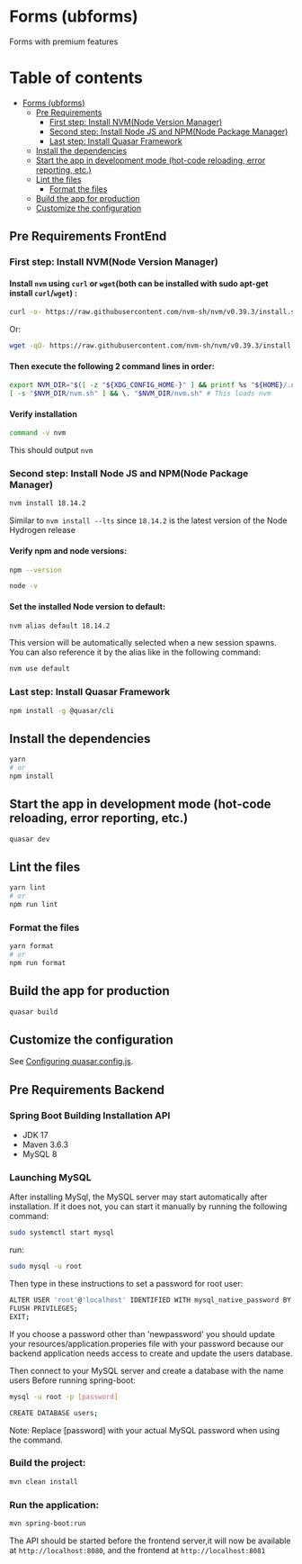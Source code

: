 # Forms (ubforms)

Forms with premium features

# Table of contents

- [Forms (ubforms)](#forms-ubforms)
  - [Pre Requirements](#pre-requirements)
    - [First step: Install NVM(Node Version Manager)](#first-step-install-nvmnode-version-manager)
    - [Second step: Install Node JS and NPM(Node Package Manager)](#second-step-install-node-js-and-npmnode-package-manager)
    - [Last step: Install Quasar Framework](#last-step-install-quasar-framework)
  - [Install the dependencies](#install-the-dependencies)
  - [Start the app in development mode (hot-code reloading, error reporting, etc.)](#start-the-app-in-development-mode-hot-code-reloading-error-reporting-etc)
  - [Lint the files](#lint-the-files)
    - [Format the files](#format-the-files)
  - [Build the app for production](#build-the-app-for-production)
  - [Customize the configuration](#customize-the-configuration)

## Pre Requirements FrontEnd

### First step: Install NVM(Node Version Manager)

#### Install `nvm` using `curl` or `wget`(both can be installed with sudo apt-get install `curl`/`wget`) :
```bash
curl -o- https://raw.githubusercontent.com/nvm-sh/nvm/v0.39.3/install.sh | bash
```
Or:
```bash
wget -qO- https://raw.githubusercontent.com/nvm-sh/nvm/v0.39.3/install.sh | bash
```

#### Then execute the following 2 command lines in order:
```bash
export NVM_DIR="$([ -z "${XDG_CONFIG_HOME-}" ] && printf %s "${HOME}/.nvm" || printf %s "${XDG_CONFIG_HOME}/nvm")"
[ -s "$NVM_DIR/nvm.sh" ] && \. "$NVM_DIR/nvm.sh" # This loads nvm
```

#### Verify installation
```bash
command -v nvm
```
This should output `nvm`

### Second step: Install Node JS and NPM(Node Package Manager)
```bash
nvm install 18.14.2
```
Similar to `nvm install --lts` since `18.14.2` is the latest version of the Node Hydrogen release

#### Verify npm and node versions:
```bash
npm --version
```
```bash
node -v
```

#### Set the installed Node version to default:
```bash
nvm alias default 18.14.2
```
This version will be automatically selected when a new session spawns. 
You can also reference it by the alias like in the following command:
```bash
nvm use default
```

### Last step: Install Quasar Framework
```bash
npm install -g @quasar/cli
```

## Install the dependencies
```bash
yarn
# or
npm install
```

## Start the app in development mode (hot-code reloading, error reporting, etc.)
```bash
quasar dev
```


## Lint the files
```bash
yarn lint
# or
npm run lint
```


### Format the files
```bash
yarn format
# or
npm run format
```



## Build the app for production
```bash
quasar build
```

## Customize the configuration
See [Configuring quasar.config.js](https://v2.quasar.dev/quasar-cli-webpack/quasar-config-js).




## Pre Requirements Backend
### Spring Boot Building Installation API
- JDK 17
- Maven 3.6.3
- MySQL 8

### Launching MySQL
After installing MySql, the MySQL server may start automatically after installation. If it does not, you can start it manually by running the following command: 
```bash
sudo systemctl start mysql
```

run:
```bash
sudo mysql -u root
```
Then type in these instructions to set a password for root user:
```bash
ALTER USER 'root'@'localhost' IDENTIFIED WITH mysql_native_password BY 'newpassword';
FLUSH PRIVILEGES;
EXIT;
```
If you choose a password other than 'newpassword' you should update your resources/application.properies file with your password because our backend application needs access to create and update the users database.

Then connect to your MySQL server and create a database with the name users Before running spring-boot:
```bash
mysql -u root -p [password]
```
```bash
CREATE DATABASE users;
```
Note: Replace [password] with your actual MySQL password when using the command. 


### Build the project:
```bash
mvn clean install
```
### Run the application:
```bash
mvn spring-boot:run
```

The API should be started before the frontend server,it will now be available at `http://localhost:8080`, and the frontend at `http://localhost:8081`
